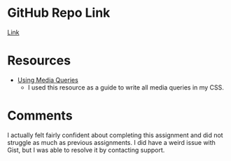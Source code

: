 # GitHub Repo Link

[Link](https://github.com/megannsjuts/hw_mq_jackson_megan.git)

# Resources

* [Using Media Queries](https://developer.mozilla.org/en-US/docs/Web/CSS/Media_Queries/Using_media_queries)
	* I used this resource as a guide to write all media queries in my CSS.

# Comments

I actually felt fairly confident about completing this assignment and did not struggle as much as previous assignments. I did have a weird issue with Gist, but I was able to resolve it by contacting support.
